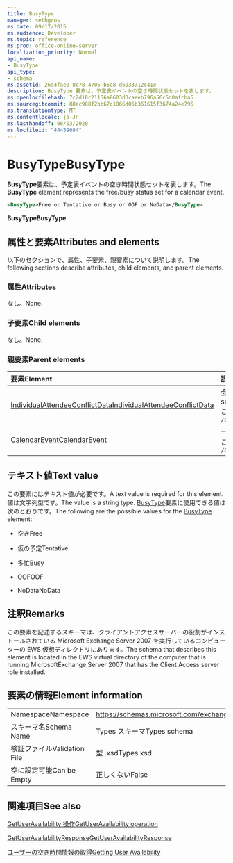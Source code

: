 ```yaml
---
title: BusyType
manager: sethgros
ms.date: 09/17/2015
ms.audience: Developer
ms.topic: reference
ms.prod: office-online-server
localization_priority: Normal
api_name:
- BusyType
api_type:
- schema
ms.assetid: 26d4fae0-8c78-4705-b5e8-d6033712c41e
description: BusyType 要素は、予定表イベントの空き時間状態セットを表します。
ms.openlocfilehash: 7c2d18c21156a8603d3caeeb796a56c5d8afcba5
ms.sourcegitcommit: 88ec988f2bb67c1866d06b361615f3674a24e795
ms.translationtype: MT
ms.contentlocale: ja-JP
ms.lasthandoff: 06/03/2020
ms.locfileid: "44459084"
---
```

# <a name="busytype"></a><span data-ttu-id="5f473-103">BusyType</span><span class="sxs-lookup"><span data-stu-id="5f473-103">BusyType</span></span>

<span data-ttu-id="5f473-104">**BusyType**要素は、予定表イベントの空き時間状態セットを表します。</span><span class="sxs-lookup"><span data-stu-id="5f473-104">The **BusyType** element represents the free/busy status set for a calendar event.</span></span> 
  
```xml
<BusyType>Free or Tentative or Busy or OOF or NoData</BusyType>
```

 <span data-ttu-id="5f473-105">**BusyType**</span><span class="sxs-lookup"><span data-stu-id="5f473-105">**BusyType**</span></span>
## <a name="attributes-and-elements"></a><span data-ttu-id="5f473-106">属性と要素</span><span class="sxs-lookup"><span data-stu-id="5f473-106">Attributes and elements</span></span>

<span data-ttu-id="5f473-107">以下のセクションで、属性、子要素、親要素について説明します。</span><span class="sxs-lookup"><span data-stu-id="5f473-107">The following sections describe attributes, child elements, and parent elements.</span></span>
  
### <a name="attributes"></a><span data-ttu-id="5f473-108">属性</span><span class="sxs-lookup"><span data-stu-id="5f473-108">Attributes</span></span>

<span data-ttu-id="5f473-109">なし。</span><span class="sxs-lookup"><span data-stu-id="5f473-109">None.</span></span>
  
### <a name="child-elements"></a><span data-ttu-id="5f473-110">子要素</span><span class="sxs-lookup"><span data-stu-id="5f473-110">Child elements</span></span>

<span data-ttu-id="5f473-111">なし。</span><span class="sxs-lookup"><span data-stu-id="5f473-111">None.</span></span>
  
### <a name="parent-elements"></a><span data-ttu-id="5f473-112">親要素</span><span class="sxs-lookup"><span data-stu-id="5f473-112">Parent elements</span></span>

|<span data-ttu-id="5f473-113">**要素**</span><span class="sxs-lookup"><span data-stu-id="5f473-113">**Element**</span></span>|<span data-ttu-id="5f473-114">**説明**</span><span class="sxs-lookup"><span data-stu-id="5f473-114">**Description**</span></span>|
|:-----|:-----|
|[<span data-ttu-id="5f473-115">IndividualAttendeeConflictData</span><span class="sxs-lookup"><span data-stu-id="5f473-115">IndividualAttendeeConflictData</span></span>](individualattendeeconflictdata.md) <br/> |<span data-ttu-id="5f473-116">会議の提案時刻と同時に発生する時間枠のユーザーまたは連絡先の空き時間状態を格納します。</span><span class="sxs-lookup"><span data-stu-id="5f473-116">Contains a user's or contact's free/busy status for a time window that occurs at the same time as the suggested meeting time.</span></span>  <br/> <span data-ttu-id="5f473-117">この要素の XPath 式を次に示します。</span><span class="sxs-lookup"><span data-stu-id="5f473-117">The following is the XPath expression to this element:</span></span>  <br/>  `/GetUserAvailabilityResponse/SuggestionsResponse/SuggestionDayResultArray/SuggestionDayResult[i]/SuggestionArray/Suggestion[i]/AttendeeConflictDataArray/IndividualAttendeeConflictData` <br/> |
|[<span data-ttu-id="5f473-118">CalendarEvent</span><span class="sxs-lookup"><span data-stu-id="5f473-118">CalendarEvent</span></span>](calendarevent.md) <br/> |<span data-ttu-id="5f473-119">一意の予定表アイテムの出現を表します。</span><span class="sxs-lookup"><span data-stu-id="5f473-119">Represents a unique calendar item occurrence.</span></span>  <br/> <span data-ttu-id="5f473-120">この要素の XPath 式を次に示します。</span><span class="sxs-lookup"><span data-stu-id="5f473-120">The following is the XPath expression to this element:</span></span>  <br/>  `/GetUserAvailabilityResponse/FreeBusyResponseArray/FreeBusyResponse/FreeBusyView/CalendarEventArray/CalendarEvent[i]` <br/> |
   
## <a name="text-value"></a><span data-ttu-id="5f473-121">テキスト値</span><span class="sxs-lookup"><span data-stu-id="5f473-121">Text value</span></span>

<span data-ttu-id="5f473-122">この要素にはテキスト値が必要です。</span><span class="sxs-lookup"><span data-stu-id="5f473-122">A text value is required for this element.</span></span> <span data-ttu-id="5f473-123">値は文字列型です。</span><span class="sxs-lookup"><span data-stu-id="5f473-123">The value is a string type.</span></span> <span data-ttu-id="5f473-124">[BusyType](busytype.md)要素に使用できる値は次のとおりです。</span><span class="sxs-lookup"><span data-stu-id="5f473-124">The following are the possible values for the [BusyType](busytype.md) element:</span></span> 
  
- <span data-ttu-id="5f473-125">空き</span><span class="sxs-lookup"><span data-stu-id="5f473-125">Free</span></span>
    
- <span data-ttu-id="5f473-126">仮の予定</span><span class="sxs-lookup"><span data-stu-id="5f473-126">Tentative</span></span>
    
- <span data-ttu-id="5f473-127">多忙</span><span class="sxs-lookup"><span data-stu-id="5f473-127">Busy</span></span>
    
- <span data-ttu-id="5f473-128">OOF</span><span class="sxs-lookup"><span data-stu-id="5f473-128">OOF</span></span>
    
- <span data-ttu-id="5f473-129">NoData</span><span class="sxs-lookup"><span data-stu-id="5f473-129">NoData</span></span>
    
## <a name="remarks"></a><span data-ttu-id="5f473-130">注釈</span><span class="sxs-lookup"><span data-stu-id="5f473-130">Remarks</span></span>

<span data-ttu-id="5f473-131">この要素を記述するスキーマは、クライアントアクセスサーバーの役割がインストールされている Microsoft Exchange Server 2007 を実行しているコンピューターの EWS 仮想ディレクトリにあります。</span><span class="sxs-lookup"><span data-stu-id="5f473-131">The schema that describes this element is located in the EWS virtual directory of the computer that is running MicrosoftExchange Server 2007 that has the Client Access server role installed.</span></span>
  
## <a name="element-information"></a><span data-ttu-id="5f473-132">要素の情報</span><span class="sxs-lookup"><span data-stu-id="5f473-132">Element information</span></span>

|||
|:-----|:-----|
|<span data-ttu-id="5f473-133">Namespace</span><span class="sxs-lookup"><span data-stu-id="5f473-133">Namespace</span></span>  <br/> |https://schemas.microsoft.com/exchange/services/2006/types  <br/> |
|<span data-ttu-id="5f473-134">スキーマ名</span><span class="sxs-lookup"><span data-stu-id="5f473-134">Schema Name</span></span>  <br/> |<span data-ttu-id="5f473-135">Types スキーマ</span><span class="sxs-lookup"><span data-stu-id="5f473-135">Types schema</span></span>  <br/> |
|<span data-ttu-id="5f473-136">検証ファイル</span><span class="sxs-lookup"><span data-stu-id="5f473-136">Validation File</span></span>  <br/> |<span data-ttu-id="5f473-137">型 .xsd</span><span class="sxs-lookup"><span data-stu-id="5f473-137">Types.xsd</span></span>  <br/> |
|<span data-ttu-id="5f473-138">空に設定可能</span><span class="sxs-lookup"><span data-stu-id="5f473-138">Can be Empty</span></span>  <br/> |<span data-ttu-id="5f473-139">正しくない</span><span class="sxs-lookup"><span data-stu-id="5f473-139">False</span></span>  <br/> |
   
## <a name="see-also"></a><span data-ttu-id="5f473-140">関連項目</span><span class="sxs-lookup"><span data-stu-id="5f473-140">See also</span></span>



[<span data-ttu-id="5f473-141">GetUserAvailability 操作</span><span class="sxs-lookup"><span data-stu-id="5f473-141">GetUserAvailability operation</span></span>](getuseravailability-operation.md)
  
[<span data-ttu-id="5f473-142">GetUserAvailabilityResponse</span><span class="sxs-lookup"><span data-stu-id="5f473-142">GetUserAvailabilityResponse</span></span>](getuseravailabilityresponse.md)


[<span data-ttu-id="5f473-143">ユーザーの空き時間情報の取得</span><span class="sxs-lookup"><span data-stu-id="5f473-143">Getting User Availability</span></span>](https://msdn.microsoft.com/library/d4133fcb-9b0f-4e6b-aadf-a389da83516a%28Office.15%29.aspx)

